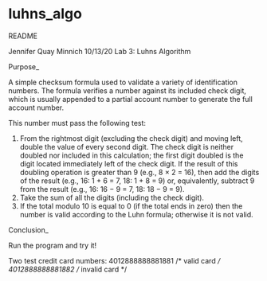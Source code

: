 # luhns_algo

README

Jennifer Quay Minnich
10/13/20
Lab 3: Luhns Algorithm


Purpose_

A simple checksum formula used to validate a variety of identification numbers. The formula verifies a number against its included check digit, which is usually appended to a partial account number to generate the full account number. 

This number must pass the following test:
1. From the rightmost digit (excluding the check digit) and moving left, double the value of every second digit. The check digit is neither doubled nor included in this calculation; the first digit doubled is the digit located immediately left of the check digit. If the result of this doubling operation is greater than 9 (e.g., 8 × 2 = 16), then add the digits of the result (e.g., 16: 1 + 6 = 7, 18: 1 + 8 = 9) or, equivalently, subtract 9 from the result (e.g., 16: 16 − 9 = 7, 18: 18 − 9 = 9).
2. Take the sum of all the digits (including the check digit).
3. If the total modulo 10 is equal to 0 (if the total ends in zero) then the number is valid according to the Luhn formula; otherwise it is not valid.

Conclusion_

Run the program and try it!

Two test credit card numbers:
  4012888888881881 /* valid card */
  4012888888881882 /* invalid card */
